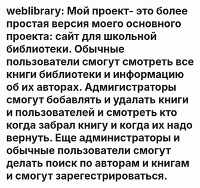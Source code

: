 # weblibrary: Мой проект- это более простая версия моего основного проекта: сайт для школьной библиотеки. Обычные пользователи смогут смотреть все книги библиотеки и информацию об их авторах. Адмигистраторы смогут бобавлять и удалать книги и пользователей и смотреть кто когда забрал книгу и когда их надо вернуть. Еще администраторы и обычные пользователи смогут делать поиск по авторам и книгам и смогут зарегестрироваться.
